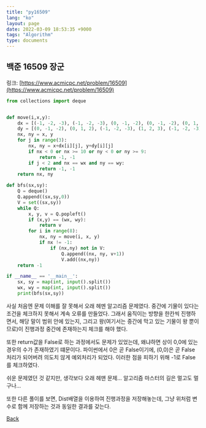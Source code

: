 ```yaml
---
title: "py16509"
lang: "ko"
layout: page
date: 2022-03-09 18:53:35 +9000
tags: "Algorithm"
type: documents
---
```

<!-- [[Algorithm]] -->
## 백준 16509 장군

링크: [https://www.acmicpc.net/problem/16509](https://www.acmicpc.net/problem/16509)

```python
from collections import deque


def move(i,x,y):
    dx = [(-1, -2, -3), (-1, -2, -3), (0, -1, -2), (0, -1, -2), (0, 1, 2), (0, 1, 2), (1, 2, 3), (1, 2, 3)]
    dy = [(0, -1, -2), (0, 1, 2), (-1, -2, -3), (1, 2, 3), (-1, -2, -3), (1, 2, 3), (0, -1, -2), (0, 1, 2)]
    nx, ny = x, y
    for j in range(3):
        nx, ny = x+dx[i][j], y+dy[i][j]
        if nx < 0 or nx >= 10 or ny < 0 or ny >= 9:
            return -1, -1
        if j < 2 and nx == wx and ny == wy:
            return -1, -1
    return nx, ny

def bfs(sx,sy):
    Q = deque()
    Q.append((sx,sy,0))
    V = set((sx,sy))
    while Q:
        x, y, v = Q.popleft()
        if (x,y) == (wx, wy):
            return v
        for i in range(8):
            nx, ny = move(i, x, y)
            if nx != -1:
                if (nx,ny) not in V:
                    Q.append((nx, ny, v+1))
                    V.add((nx,ny))
    return -1

if __name__ == '__main__':
    sx, sy = map(int, input().split())
    wx, wy = map(int, input().split())
    print(bfs(sx,sy))

```

사실 처음엔 문제 이해를 잘 못해서 오래 헤멘 알고리즘 문제였다. 중간에 기물이 있다는 조건을 체크하지 못해서 계속 오류를 만들었다. 그래서 움직이는 방향을 한칸씩 진행하면서, 해당 말이 범위 안에 있는지, 그리고 왕(여기서는 중간에 막고 있는 기물이 왕 뿐이므로)이 진행과정 중간에 존재하는지 체크를 해야 했다.

또한 return값을 False로 하는 과정에서도 문제가 있었는데, 왜냐하면 상이 0,0에 있는 경우의 수가 존재하였기 떄문이다. 파이썬에서 0은 곧 False이기에, (0,0)은 곧 False 처리가 되어버려 의도치 않게 예외처리가 되었다. 이러한 점을 피하기 위해 -1로 False를 체크하였다.

쉬운 문제였던 것 같지만, 생각보다 오래 헤맨 문제... 알고리즘 마스터의 길은 멀고도 멀구나...

또한 다른 풀이를 보면, Dist배열을 이용하여 진행과정을 저장해놓는데, 그냥 위처럼 변수로 함께 저장하는 것과 동일한 결과를 갖는다.

[Back](/)
